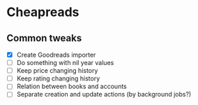 # Cheapreads

## Common tweaks
- [x] Create Goodreads importer
- [ ] Do something with nil year values
- [ ] Keep price changing history
- [ ] Keep rating changing history
- [ ] Relation between books and accounts 
- [ ] Separate creation and update actions (by background jobs?)
